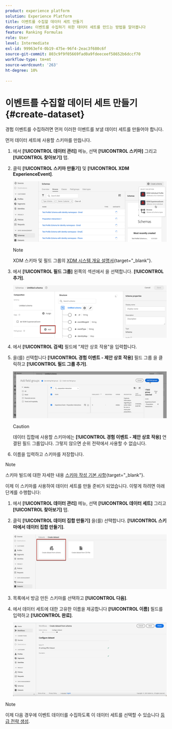 ```yaml
---
product: experience platform
solution: Experience Platform
title: 이벤트를 수집할 데이터 세트 만들기
description: 이벤트를 수집하기 위한 데이터 세트를 만드는 방법을 알아봅니다
feature: Ranking Formulas
role: User
level: Intermediate
exl-id: 99963ef4-0b19-475e-96f4-2eac3f680c6f
source-git-commit: 803c9f9f05669fad0a9fdeeceef58652b6dccf70
workflow-type: tm+mt
source-wordcount: '263'
ht-degree: 10%

---
```


# 이벤트를 수집할 데이터 세트 만들기 {#create-dataset}

경험 이벤트를 수집하려면 먼저 이러한 이벤트를 보낼 데이터 세트를 만들어야 합니다.

먼저 데이터 세트에 사용할 스키마를 만듭니다.

1. 에서 **[!UICONTROL 데이터 관리]** 메뉴, 선택 **[!UICONTROL 스키마]** 그리고 **[!UICONTROL 찾아보기]** 탭.

1. 클릭 **[!UICONTROL 스키마 만들기]** 및 **[!UICONTROL XDM ExperienceEvent]**.

   ![](../assets/ai-ranking-xdm-event.png)

   >[!NOTE]
   >
   >XDM 스키마 및 필드 그룹의 [XDM 시스템 개요 설명서](https://experienceleague.adobe.com/docs/experience-platform/xdm/home.html?lang=ko){target="_blank"}.

1. 에서 **[!UICONTROL 필드 그룹]** 왼쪽의 섹션에서 을 선택합니다. **[!UICONTROL 추가]**.

   ![](../assets/ai-ranking-fields-groups.png)

1. 에서 **[!UICONTROL 검색]** 필드에 &quot;제안 상호 작용&quot;을 입력합니다.

1. 을(를) 선택합니다 **[!UICONTROL 경험 이벤트 - 제안 상호 작용]** 필드 그룹 을 클릭하고 **[!UICONTROL 필드 그룹 추가]**.

   ![](../assets/ai-ranking-add-field-group.png)

   >[!CAUTION]
   >
   >데이터 집합에 사용할 스키마에는 **[!UICONTROL 경험 이벤트 - 제안 상호 작용]** 연결된 필드 그룹입니다. 그렇지 않으면 순위 전략에서 사용할 수 없습니다.

1. 이름을 입력하고 스키마를 저장합니다.

>[!NOTE]
>
>스키마 빌드에 대한 자세한 내용 [스키마 작성 기본 사항](https://experienceleague.adobe.com/docs/experience-platform/xdm/schema/composition.html?lang=en#understanding-schemas){target="_blank"}.

이제 이 스키마를 사용하여 데이터 세트를 만들 준비가 되었습니다. 이렇게 하려면 아래 단계를 수행합니다:

1. 에서 **[!UICONTROL 데이터 관리]** 메뉴, 선택 **[!UICONTROL 데이터 세트]** 그리고 **[!UICONTROL 찾아보기]** 탭.

1. 클릭 **[!UICONTROL 데이터 집합 만들기]** 을(를) 선택합니다. **[!UICONTROL 스키마에서 데이터 집합 만들기]**.

   ![](../assets/ai-ranking-create-dataset-from-schema.png)

1. 목록에서 방금 만든 스키마를 선택하고 **[!UICONTROL 다음]**.

1. 에서 데이터 세트에 대한 고유한 이름을 제공합니다 **[!UICONTROL 이름]** 필드를 입력하고 **[!UICONTROL 완료]**.

   ![](../assets/ai-ranking-dataset-name.png)

>[!NOTE]
>
>이제 다음 경우에 이벤트 데이터를 수집하도록 이 데이터 세트를 선택할 수 있습니다 [등급 전략 생성](#create-ranking-strategy).
